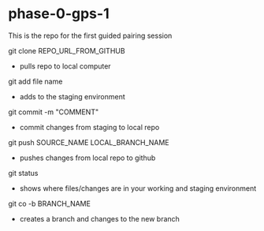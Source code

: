 # phase-0-gps-1
This is the repo for the first guided pairing session

git clone REPO_URL_FROM_GITHUB
- pulls repo to local computer

git add file name
- adds to the staging environment

git commit -m "COMMENT"
- commit changes from staging to local repo

git push SOURCE_NAME LOCAL_BRANCH_NAME
- pushes changes from local repo to github

git status
- shows where files/changes are in your working and staging environment

git co -b BRANCH_NAME
- creates a branch and changes to the new branch

